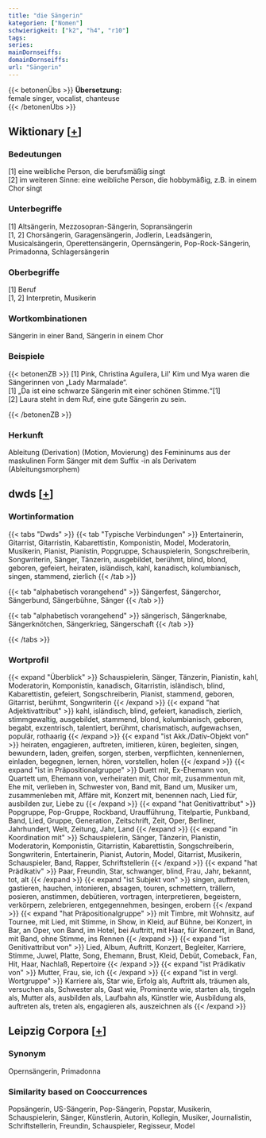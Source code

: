 ```yaml
---
title: "die Sängerin"
kategorien: ["Nomen"]
schwierigkeit: ["k2", "h4", "r10"]
tags:
series:
mainDornseiffs:
domainDornseiffs:
url: "Sängerin"
---
```


{{< betonenÜbs >}}
**Übersetzung:**  
female singer, vocalist, chanteuse  
{{< /betonenÜbs >}}

## Wiktionary [[+](https://de.wiktionary.org/wiki/Sängerin)]

### Bedeutungen
[1] eine weibliche Person, die berufsmäßig singt  
[2] im weiteren Sinne: eine weibliche Person, die hobbymäßig, z.B. in einem Chor singt  

### Unterbegriffe
[1] Altsängerin, Mezzosopran-Sängerin, Sopransängerin  
[1, 2] Chorsängerin, Garagensängerin, Jodlerin, Leadsängerin, Musicalsängerin, Operettensängerin, Opernsängerin, Pop-Rock-Sängerin, Primadonna, Schlagersängerin  

### Oberbegriffe
[1] Beruf  
[1, 2] Interpretin, Musikerin  

### Wortkombinationen
Sängerin in einer Band, Sängerin in einem Chor  

### Beispiele
{{< betonenZB >}}
[1] Pink, Christina Aguilera, Lil' Kim und Mya waren die Sängerinnen von „Lady Marmalade“.  
[1] „Da ist eine schwarze Sängerin mit einer schönen Stimme.“[1]  
[2] Laura steht in dem Ruf, eine gute Sängerin zu sein.  

{{< /betonenZB >}}
### Herkunft
Ableitung (Derivation) (Motion, Movierung) des Femininums aus der maskulinen Form Sänger mit dem Suffix -in als Derivatem (Ableitungsmorphem)  



## dwds [[+](https://www.dwds.de/wb/Sängerin)]

### Wortinformation
{{< tabs "Dwds" >}}
{{< tab "Typische Verbindungen" >}}
Entertainerin, Gitarrist, Gitarristin, Kabarettistin, Komponistin, Model, Moderatorin, Musikerin, Pianist, Pianistin, Popgruppe, Schauspielerin, Songschreiberin, Songwriterin, Sänger, Tänzerin, ausgebildet, berühmt, blind, blond, geboren, gefeiert, heiraten, isländisch, kahl, kanadisch, kolumbianisch, singen, stammend, zierlich
{{< /tab >}}

{{< tab "alphabetisch vorangehend" >}}
Sängerfest, Sängerchor, Sängerbund, Sängerbühne, Sänger
{{< /tab >}}

{{< tab "alphabetisch vorangehend" >}}
sängerisch, Sängerknabe, Sängerknötchen, Sängerkrieg, Sängerschaft
{{< /tab >}}

{{< /tabs >}}

### Wortprofil
{{< expand "Überblick" >}} Schauspielerin, Sänger, Tänzerin, Pianistin, kahl, Moderatorin, Komponistin, kanadisch, Gitarristin, isländisch, blind, Kabarettistin, gefeiert, Songschreiberin, Pianist, stammend, geboren, Gitarrist, berühmt, Songwriterin {{< /expand >}}
{{< expand "hat Adjektivattribut" >}} kahl, isländisch, blind, gefeiert, kanadisch, zierlich, stimmgewaltig, ausgebildet, stammend, blond, kolumbianisch, geboren, begabt, exzentrisch, talentiert, berühmt, charismatisch, aufgewachsen, populär, rothaarig {{< /expand >}}
{{< expand "ist Akk./Dativ-Objekt von" >}} heiraten, engagieren, auftreten, imitieren, küren, begleiten, singen, bewundern, laden, greifen, sorgen, sterben, verpflichten, kennenlernen, einladen, begegnen, lernen, hören, vorstellen, holen {{< /expand >}}
{{< expand "ist in Präpositionalgruppe" >}} Duett mit, Ex-Ehemann von, Quartett um, Ehemann von, verheiraten mit, Chor mit, zusammentun mit, Ehe mit, verlieben in, Schwester von, Band mit, Band um, Musiker um, zusammenleben mit, Affäre mit, Konzert mit, benennen nach, Lied für, ausbilden zur, Liebe zu {{< /expand >}}
{{< expand "hat Genitivattribut" >}} Popgruppe, Pop-Gruppe, Rockband, Uraufführung, Titelpartie, Punkband, Band, Lied, Gruppe, Generation, Zeitschrift, Zeit, Oper, Berliner, Jahrhundert, Welt, Zeitung, Jahr, Land {{< /expand >}}
{{< expand "in Koordination mit" >}} Schauspielerin, Sänger, Tänzerin, Pianistin, Moderatorin, Komponistin, Gitarristin, Kabarettistin, Songschreiberin, Songwriterin, Entertainerin, Pianist, Autorin, Model, Gitarrist, Musikerin, Schauspieler, Band, Rapper, Schriftstellerin {{< /expand >}}
{{< expand "hat Prädikativ" >}} Paar, Freundin, Star, schwanger, blind, Frau, Jahr, bekannt, tot, alt {{< /expand >}}
{{< expand "ist Subjekt von" >}} singen, auftreten, gastieren, hauchen, intonieren, absagen, touren, schmettern, trällern, posieren, anstimmen, debütieren, vortragen, interpretieren, begeistern, verkörpern, zelebrieren, entgegennehmen, besingen, erobern {{< /expand >}}
{{< expand "hat Präpositionalgruppe" >}} mit Timbre, mit Wohnsitz, auf Tournee, mit Lied, mit Stimme, in Show, in Kleid, auf Bühne, bei Konzert, in Bar, an Oper, von Band, im Hotel, bei Auftritt, mit Haar, für Konzert, in Band, mit Band, ohne Stimme, ins Rennen {{< /expand >}}
{{< expand "ist Genitivattribut von" >}} Lied, Album, Auftritt, Konzert, Begleiter, Karriere, Stimme, Juwel, Platte, Song, Ehemann, Brust, Kleid, Debüt, Comeback, Fan, Hit, Haar, Nachlaß, Repertoire {{< /expand >}}
{{< expand "ist Prädikativ von" >}} Mutter, Frau, sie, ich {{< /expand >}}
{{< expand "ist in vergl. Wortgruppe" >}} Karriere als, Star wie, Erfolg als, Auftritt als, träumen als, versuchen als, Schwester als, Gast wie, Prominente wie, starten als, tingeln als, Mutter als, ausbilden als, Laufbahn als, Künstler wie, Ausbildung als, auftreten als, treten als, engagieren als, auszeichnen als {{< /expand >}}

## Leipzig Corpora [[+](https://corpora.uni-leipzig.de/en/res?word=Sängerin&corpusId=deu_newscrawl-public_2018)]


### Synonym
Opernsängerin, Primadonna


### Similarity based on Cooccurrences
Popsängerin, US-Sängerin, Pop-Sängerin, Popstar, Musikerin, Schauspielerin, Sänger, Künstlerin, Autorin, Kollegin, Musiker, Journalistin, Schriftstellerin, Freundin, Schauspieler, Regisseur, Model

